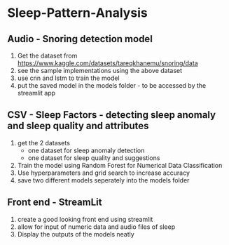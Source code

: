 # Sleep-Pattern-Analysis

## Audio - Snoring detection model

1. Get the dataset from https://www.kaggle.com/datasets/tareqkhanemu/snoring/data
2. see the sample implementations using the above dataset
3. use cnn and lstm to train the model
4. put the saved model in the models folder - to be accessed by the streamlit app

## CSV - Sleep Factors - detecting sleep anomaly and sleep quality and attributes

1. get the 2 datasets
   - one dataset for sleep anomaly detection
   - one dataset for sleep quality and suggestions
2. Train the model using Random Forest for Numerical Data Classification
3. Use hyperparameters and grid search to increase accuracy
4. save two different models seperately into the models folder

## Front end - StreamLit

1. create a good looking front end using streamlit
2. allow for input of numeric data and audio files of sleep
3. Display the outputs of the models neatly
